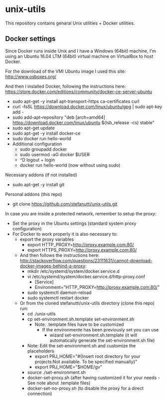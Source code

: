 # unix-utils

This repository contains genaral Unix utilities + Docker utilities.

## Docker settings

Since Docker runs inside Unix and I have a Windows (64bit) machine, I'm using an Ubuntu 16.04 LTM (64bit) virtual machine on VirtualBox to host Docker.

For the download of the VMI Ubuntu image I used this site: http://www.osboxes.org/

And then I inslalled Docker, following the instructions here: https://store.docker.com/editions/community/docker-ce-server-ubuntu
- sudo apt-get -y install apt-transport-https ca-certificates curl
- curl -fsSL https://download.docker.com/linux/ubuntu/gpg | sudo apt-key add -
- sudo add-apt-repository "deb [arch=amd64] https://download.docker.com/linux/ubuntu $(lsb_release -cs) stable"
- sudo apt-get update
- sudo apt-get -y install docker-ce
- sudo docker run hello-world
- Additional configuration
  - sudo groupadd docker
  - sudo usermod -aG docker $USER
  - ^D logout + login
  - docker run hello-world (now without using sudo)

Necessary addons (if not installed)
- sudo apt-get -y install git

Personal addons (this repo)
- git clone https://github.com/stefanutti/unix-utils.git

In case you are inside a protected network, remember to setup the proxy:
- Set the proxy in the Ubuntu settings (standard system proxy configuration)
- For Docker to work properly it is also necessary to:
  - export the proxy variables
    - export HTTP_PROXY=http://proxy.example.com:80/
    - export HTTPS_PROXY=http://proxy.example.com:80/
  - And then follows the instructions here: http://stackoverflow.com/questions/23111631/cannot-download-docker-images-behind-a-proxy:
    - mkdir /etc/systemd/system/docker.service.d
    - vi /etc/systemd/system/docker.service.d/http-proxy.conf
      - [Service]
      - Environment="HTTP_PROXY=http://proxy.example.com:80/"
    - sudo systemctl daemon-reload
    - sudo systemctl restart docker
  - Or from the cloned stefanutti/unix-utils directory (clone this repo) run:
      - cd ./unix-utils
      - cp set-environment.sh.template set-environment.sh
        - Note: .template files have to be customized
          - If the environmente has been previously set you can use
            - wizard set-environment.sh.template (it will automatically generate the set-environment.sh file)
      - Note: Edit the set-environment.sh and customize the placeholders
        - export PRJ_HOME="#{Insert root directory for your projects:Not available. To be specified manually}"
        - export PRJ_HOME="$HOME/gv"
      - source ./set-environment.sh
      - docker-set-proxy.sh (after having customized it for your needs - See note about .template files)
      - docker-set-no-proxy.sh (to disable the proxy for a direct connection)

